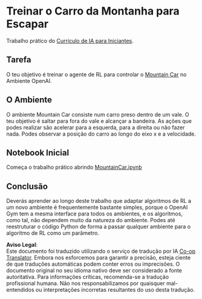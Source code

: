 <!--
CO_OP_TRANSLATOR_METADATA:
{
  "original_hash": "7bd8dc72040e98e35e7225e34058cd4e",
  "translation_date": "2025-08-24T09:03:07+00:00",
  "source_file": "lessons/6-Other/22-DeepRL/lab/README.md",
  "language_code": "pt"
}
-->
# Treinar o Carro da Montanha para Escapar

Trabalho prático do [Currículo de IA para Iniciantes](https://github.com/microsoft/ai-for-beginners).

## Tarefa

O teu objetivo é treinar o agente de RL para controlar o [Mountain Car](https://www.gymlibrary.ml/environments/classic_control/mountain_car/) no Ambiente OpenAI.

## O Ambiente

O ambiente Mountain Car consiste num carro preso dentro de um vale. O teu objetivo é saltar para fora do vale e alcançar a bandeira. As ações que podes realizar são acelerar para a esquerda, para a direita ou não fazer nada. Podes observar a posição do carro ao longo do eixo x e a velocidade.

## Notebook Inicial

Começa o trabalho prático abrindo [MountainCar.ipynb](../../../../../../lessons/6-Other/22-DeepRL/lab/MountainCar.ipynb)

## Conclusão

Deverás aprender ao longo deste trabalho que adaptar algoritmos de RL a um novo ambiente é frequentemente bastante simples, porque o OpenAI Gym tem a mesma interface para todos os ambientes, e os algoritmos, como tal, não dependem muito da natureza do ambiente. Podes até reestruturar o código Python de forma a passar qualquer ambiente para o algoritmo de RL como um parâmetro.

**Aviso Legal**:  
Este documento foi traduzido utilizando o serviço de tradução por IA [Co-op Translator](https://github.com/Azure/co-op-translator). Embora nos esforcemos para garantir a precisão, esteja ciente de que traduções automáticas podem conter erros ou imprecisões. O documento original no seu idioma nativo deve ser considerado a fonte autoritativa. Para informações críticas, recomenda-se a tradução profissional humana. Não nos responsabilizamos por quaisquer mal-entendidos ou interpretações incorretas resultantes do uso desta tradução.